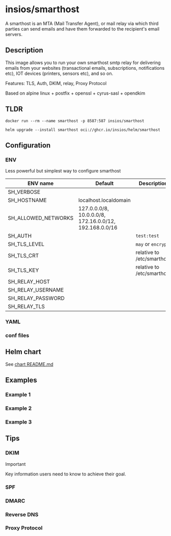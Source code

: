 # insios/smarthost

A smarthost is an MTA (Mail Transfer Agent), or mail relay via which third
parties can send emails and have them forwarded to the recipient's email
servers.

## Description

This image allows you to run your own smarthost smtp relay for delivering emails
from your websites (transactional emails, subscriptions, notifications etc),
IOT devices (printers, sensors etc), and so on.

Features: TLS, Auth, DKIM, relay, Proxy Protocol

Based on alpine linux + postfix + openssl + cyrus-sasl + opendkim

## TLDR

```shell
docker run --rm --name smarthost -p 8587:587 insios/smarthost
```

```shell
helm upgrade --install smarthost oci://ghcr.io/insios/helm/smarthost
```

## Configuration

### ENV

Less powerful but simplest way to configure smarthost

| ENV name | Default | Description |
| --- | --- | --- |
| SH_VERBOSE |  |  |
| SH_HOSTNAME | localhost.localdomain |  |
| SH_ALLOWED_NETWORKS | 127.0.0.0/8, 10.0.0.0/8, 172.16.0.0/12, 192.168.0.0/16 |  |
| SH_AUTH |  | `test:test` |
| SH_TLS_LEVEL |  | `may` or `encrypt` |
| SH_TLS_CRT |  | relative to /etc/smarthost |
| SH_TLS_KEY |  | relative to /etc/smarthost |
| SH_RELAY_HOST |  |  |
| SH_RELAY_USERNAME |  |  |
| SH_RELAY_PASSWORD |  |  |
| SH_RELAY_TLS |  |  |

### YAML

### conf files

## Helm chart

See [chart README.md](chart)

## Examples

### Example 1

### Example 2

### Example 3

## Tips

### DKIM

> [!IMPORTANT]
> Key information users need to know to achieve their goal.

### SPF

### DMARC

### Reverse DNS

### Proxy Protocol
